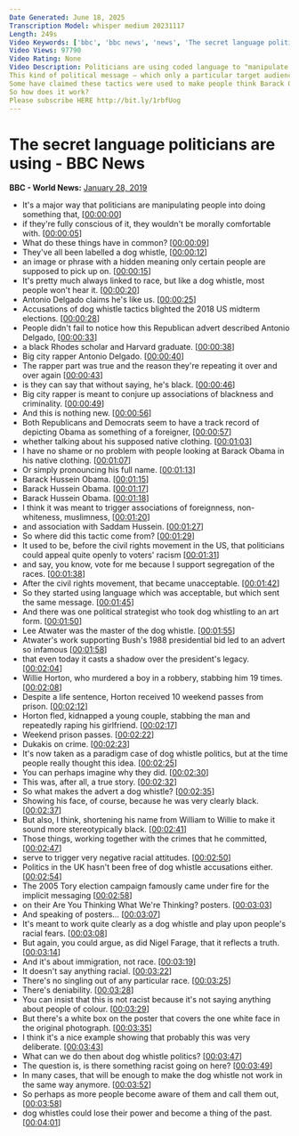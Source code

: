 ```yaml
---
Date Generated: June 18, 2025
Transcription Model: whisper medium 20231117
Length: 249s
Video Keywords: ['bbc', 'bbc news', 'news', 'The secret language politicians', 'The secret language', 'secret language', 'Politicians', 'manipulate', 'manipulate people', 'political message']
Video Views: 97790
Video Rating: None
Video Description: Politicians are using coded language to "manipulate people" into making decisions they wouldn't normally be "morally comfortable with," a political language expert has told the BBC.
This kind of political message – which only a particular target audience is meant to understand – is known as a "dog whistle," Professor Jennifer says.
Some have claimed these tactics were used to make people think Barack Obama was a foreigner. Others said UKIP's "Breaking Point" poster was a racist dog whistle.
So how does it work?
Please subscribe HERE http://bit.ly/1rbfUog
---
```


# The secret language politicians are using - BBC News
**BBC - World News:** [January 28, 2019](https://www.youtube.com/watch?v=W7P3yFJ-DGM)
*  It's a major way that politicians are manipulating people into doing something that, [[00:00:00](https://www.youtube.com/watch?v=W7P3yFJ-DGM&t=0.0s)]
*  if they're fully conscious of it, they wouldn't be morally comfortable with. [[00:00:05](https://www.youtube.com/watch?v=W7P3yFJ-DGM&t=5.8s)]
*  What do these things have in common? [[00:00:09](https://www.youtube.com/watch?v=W7P3yFJ-DGM&t=9.6s)]
*  They've all been labelled a dog whistle, [[00:00:12](https://www.youtube.com/watch?v=W7P3yFJ-DGM&t=12.200000000000001s)]
*  an image or phrase with a hidden meaning only certain people are supposed to pick up on. [[00:00:15](https://www.youtube.com/watch?v=W7P3yFJ-DGM&t=15.200000000000001s)]
*  It's pretty much always linked to race, but like a dog whistle, most people won't hear it. [[00:00:20](https://www.youtube.com/watch?v=W7P3yFJ-DGM&t=20.2s)]
*  Antonio Delgado claims he's like us. [[00:00:25](https://www.youtube.com/watch?v=W7P3yFJ-DGM&t=25.8s)]
*  Accusations of dog whistle tactics blighted the 2018 US midterm elections. [[00:00:28](https://www.youtube.com/watch?v=W7P3yFJ-DGM&t=28.4s)]
*  People didn't fail to notice how this Republican advert described Antonio Delgado, [[00:00:33](https://www.youtube.com/watch?v=W7P3yFJ-DGM&t=33.6s)]
*  a black Rhodes scholar and Harvard graduate. [[00:00:38](https://www.youtube.com/watch?v=W7P3yFJ-DGM&t=38.2s)]
*  Big city rapper Antonio Delgado. [[00:00:40](https://www.youtube.com/watch?v=W7P3yFJ-DGM&t=40.6s)]
*  The rapper part was true and the reason they're repeating it over and over again [[00:00:43](https://www.youtube.com/watch?v=W7P3yFJ-DGM&t=43.2s)]
*  is they can say that without saying, he's black. [[00:00:46](https://www.youtube.com/watch?v=W7P3yFJ-DGM&t=46.8s)]
*  Big city rapper is meant to conjure up associations of blackness and criminality. [[00:00:49](https://www.youtube.com/watch?v=W7P3yFJ-DGM&t=49.8s)]
*  And this is nothing new. [[00:00:56](https://www.youtube.com/watch?v=W7P3yFJ-DGM&t=56.4s)]
*  Both Republicans and Democrats seem to have a track record of depicting Obama as something of a foreigner, [[00:00:57](https://www.youtube.com/watch?v=W7P3yFJ-DGM&t=57.8s)]
*  whether talking about his supposed native clothing. [[00:01:03](https://www.youtube.com/watch?v=W7P3yFJ-DGM&t=63.599999999999994s)]
*  I have no shame or no problem with people looking at Barack Obama in his native clothing. [[00:01:07](https://www.youtube.com/watch?v=W7P3yFJ-DGM&t=67.0s)]
*  Or simply pronouncing his full name. [[00:01:13](https://www.youtube.com/watch?v=W7P3yFJ-DGM&t=73.39999999999999s)]
*  Barack Hussein Obama. [[00:01:15](https://www.youtube.com/watch?v=W7P3yFJ-DGM&t=75.6s)]
*  Barack Hussein Obama. [[00:01:17](https://www.youtube.com/watch?v=W7P3yFJ-DGM&t=77.0s)]
*  Barack Hussein Obama. [[00:01:18](https://www.youtube.com/watch?v=W7P3yFJ-DGM&t=78.2s)]
*  I think it was meant to trigger associations of foreignness, non-whiteness, muslimness, [[00:01:20](https://www.youtube.com/watch?v=W7P3yFJ-DGM&t=80.4s)]
*  and association with Saddam Hussein. [[00:01:27](https://www.youtube.com/watch?v=W7P3yFJ-DGM&t=87.80000000000001s)]
*  So where did this tactic come from? [[00:01:29](https://www.youtube.com/watch?v=W7P3yFJ-DGM&t=89.80000000000001s)]
*  It used to be, before the civil rights movement in the US, that politicians could appeal quite openly to voters' racism [[00:01:31](https://www.youtube.com/watch?v=W7P3yFJ-DGM&t=91.60000000000001s)]
*  and say, you know, vote for me because I support segregation of the races. [[00:01:38](https://www.youtube.com/watch?v=W7P3yFJ-DGM&t=98.60000000000001s)]
*  After the civil rights movement, that became unacceptable. [[00:01:42](https://www.youtube.com/watch?v=W7P3yFJ-DGM&t=102.0s)]
*  So they started using language which was acceptable, but which sent the same message. [[00:01:45](https://www.youtube.com/watch?v=W7P3yFJ-DGM&t=105.4s)]
*  And there was one political strategist who took dog whistling to an art form. [[00:01:50](https://www.youtube.com/watch?v=W7P3yFJ-DGM&t=110.80000000000001s)]
*  Lee Atwater was the master of the dog whistle. [[00:01:55](https://www.youtube.com/watch?v=W7P3yFJ-DGM&t=115.60000000000001s)]
*  Atwater's work supporting Bush's 1988 presidential bid led to an advert so infamous [[00:01:58](https://www.youtube.com/watch?v=W7P3yFJ-DGM&t=118.4s)]
*  that even today it casts a shadow over the president's legacy. [[00:02:04](https://www.youtube.com/watch?v=W7P3yFJ-DGM&t=124.2s)]
*  Willie Horton, who murdered a boy in a robbery, stabbing him 19 times. [[00:02:08](https://www.youtube.com/watch?v=W7P3yFJ-DGM&t=128.0s)]
*  Despite a life sentence, Horton received 10 weekend passes from prison. [[00:02:12](https://www.youtube.com/watch?v=W7P3yFJ-DGM&t=132.39999999999998s)]
*  Horton fled, kidnapped a young couple, stabbing the man and repeatedly raping his girlfriend. [[00:02:17](https://www.youtube.com/watch?v=W7P3yFJ-DGM&t=137.0s)]
*  Weekend prison passes. [[00:02:22](https://www.youtube.com/watch?v=W7P3yFJ-DGM&t=142.0s)]
*  Dukakis on crime. [[00:02:23](https://www.youtube.com/watch?v=W7P3yFJ-DGM&t=143.79999999999998s)]
*  It's now taken as a paradigm case of dog whistle politics, but at the time people really thought this idea. [[00:02:25](https://www.youtube.com/watch?v=W7P3yFJ-DGM&t=145.2s)]
*  You can perhaps imagine why they did. [[00:02:30](https://www.youtube.com/watch?v=W7P3yFJ-DGM&t=150.6s)]
*  This was, after all, a true story. [[00:02:32](https://www.youtube.com/watch?v=W7P3yFJ-DGM&t=152.6s)]
*  So what makes the advert a dog whistle? [[00:02:35](https://www.youtube.com/watch?v=W7P3yFJ-DGM&t=155.0s)]
*  Showing his face, of course, because he was very clearly black. [[00:02:37](https://www.youtube.com/watch?v=W7P3yFJ-DGM&t=157.2s)]
*  But also, I think, shortening his name from William to Willie to make it sound more stereotypically black. [[00:02:41](https://www.youtube.com/watch?v=W7P3yFJ-DGM&t=161.0s)]
*  Those things, working together with the crimes that he committed, [[00:02:47](https://www.youtube.com/watch?v=W7P3yFJ-DGM&t=167.0s)]
*  serve to trigger very negative racial attitudes. [[00:02:50](https://www.youtube.com/watch?v=W7P3yFJ-DGM&t=170.4s)]
*  Politics in the UK hasn't been free of dog whistle accusations either. [[00:02:54](https://www.youtube.com/watch?v=W7P3yFJ-DGM&t=174.4s)]
*  The 2005 Tory election campaign famously came under fire for the implicit messaging [[00:02:58](https://www.youtube.com/watch?v=W7P3yFJ-DGM&t=178.6s)]
*  on their Are You Thinking What We're Thinking? posters. [[00:03:03](https://www.youtube.com/watch?v=W7P3yFJ-DGM&t=183.8s)]
*  And speaking of posters… [[00:03:07](https://www.youtube.com/watch?v=W7P3yFJ-DGM&t=187.0s)]
*  It's meant to work quite clearly as a dog whistle and play upon people's racial fears. [[00:03:08](https://www.youtube.com/watch?v=W7P3yFJ-DGM&t=188.6s)]
*  But again, you could argue, as did Nigel Farage, that it reflects a truth. [[00:03:14](https://www.youtube.com/watch?v=W7P3yFJ-DGM&t=194.79999999999998s)]
*  And it's about immigration, not race. [[00:03:19](https://www.youtube.com/watch?v=W7P3yFJ-DGM&t=199.6s)]
*  It doesn't say anything racial. [[00:03:22](https://www.youtube.com/watch?v=W7P3yFJ-DGM&t=202.0s)]
*  There's no singling out of any particular race. [[00:03:25](https://www.youtube.com/watch?v=W7P3yFJ-DGM&t=205.4s)]
*  There's deniability. [[00:03:28](https://www.youtube.com/watch?v=W7P3yFJ-DGM&t=208.2s)]
*  You can insist that this is not racist because it's not saying anything about people of colour. [[00:03:29](https://www.youtube.com/watch?v=W7P3yFJ-DGM&t=209.2s)]
*  But there's a white box on the poster that covers the one white face in the original photograph. [[00:03:35](https://www.youtube.com/watch?v=W7P3yFJ-DGM&t=215.6s)]
*  I think it's a nice example showing that probably this was very deliberate. [[00:03:43](https://www.youtube.com/watch?v=W7P3yFJ-DGM&t=223.0s)]
*  What can we do then about dog whistle politics? [[00:03:47](https://www.youtube.com/watch?v=W7P3yFJ-DGM&t=227.0s)]
*  The question is, is there something racist going on here? [[00:03:49](https://www.youtube.com/watch?v=W7P3yFJ-DGM&t=229.79999999999998s)]
*  In many cases, that will be enough to make the dog whistle not work in the same way anymore. [[00:03:52](https://www.youtube.com/watch?v=W7P3yFJ-DGM&t=232.6s)]
*  So perhaps as more people become aware of them and call them out, [[00:03:58](https://www.youtube.com/watch?v=W7P3yFJ-DGM&t=238.0s)]
*  dog whistles could lose their power and become a thing of the past. [[00:04:01](https://www.youtube.com/watch?v=W7P3yFJ-DGM&t=241.8s)]
